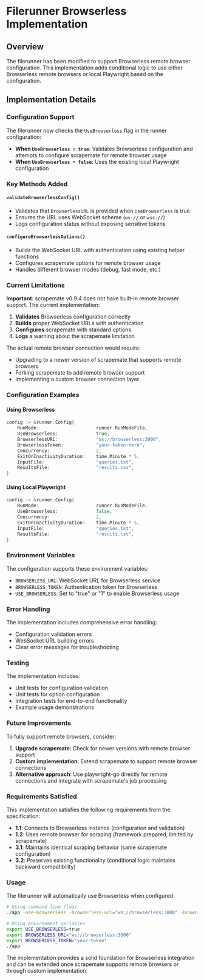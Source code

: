 # Filerunner Browserless Implementation

## Overview

The filerunner has been modified to support Browserless remote browser configuration. This implementation adds conditional logic to use either Browserless remote browsers or local Playwright based on the configuration.

## Implementation Details

### Configuration Support

The filerunner now checks the `UseBrowserless` flag in the runner configuration:

- **When `UseBrowserless = true`**: Validates Browserless configuration and attempts to configure scrapemate for remote browser usage
- **When `UseBrowserless = false`**: Uses the existing local Playwright configuration

### Key Methods Added

#### `validateBrowserlessConfig()`

- Validates that `BrowserlessURL` is provided when `UseBrowserless` is true
- Ensures the URL uses WebSocket scheme (`ws://` or `wss://`)
- Logs configuration status without exposing sensitive tokens

#### `configureBrowserlessOptions()`

- Builds the WebSocket URL with authentication using existing helper functions
- Configures scrapemate options for remote browser usage
- Handles different browser modes (debug, fast mode, etc.)

### Current Limitations

**Important**: scrapemate v0.9.4 does not have built-in remote browser support. The current implementation:

1. **Validates** Browserless configuration correctly
2. **Builds** proper WebSocket URLs with authentication
3. **Configures** scrapemate with standard options
4. **Logs** a warning about the scrapemate limitation

The actual remote browser connection would require:

- Upgrading to a newer version of scrapemate that supports remote browsers
- Forking scrapemate to add remote browser support
- Implementing a custom browser connection layer

### Configuration Examples

#### Using Browserless

```go
config := &runner.Config{
    RunMode:                     runner.RunModeFile,
    UseBrowserless:              true,
    BrowserlessURL:              "ws://browserless:3000",
    BrowserlessToken:            "your-token-here",
    Concurrency:                 2,
    ExitOnInactivityDuration:    time.Minute * 5,
    InputFile:                   "queries.txt",
    ResultsFile:                 "results.csv",
}
```

#### Using Local Playwright

```go
config := &runner.Config{
    RunMode:                     runner.RunModeFile,
    UseBrowserless:              false,
    Concurrency:                 2,
    ExitOnInactivityDuration:    time.Minute * 5,
    InputFile:                   "queries.txt",
    ResultsFile:                 "results.csv",
}
```

### Environment Variables

The configuration supports these environment variables:

- `BROWSERLESS_URL`: WebSocket URL for Browserless service
- `BROWSERLESS_TOKEN`: Authentication token for Browserless
- `USE_BROWSERLESS`: Set to "true" or "1" to enable Browserless usage

### Error Handling

The implementation includes comprehensive error handling:

- Configuration validation errors
- WebSocket URL building errors
- Clear error messages for troubleshooting

### Testing

The implementation includes:

- Unit tests for configuration validation
- Unit tests for option configuration
- Integration tests for end-to-end functionality
- Example usage demonstrations

### Future Improvements

To fully support remote browsers, consider:

1. **Upgrade scrapemate**: Check for newer versions with remote browser support
2. **Custom implementation**: Extend scrapemate to support remote browser connections
3. **Alternative approach**: Use playwright-go directly for remote connections and integrate with scrapemate's job processing

### Requirements Satisfied

This implementation satisfies the following requirements from the specification:

- **1.1**: Connects to Browserless instance (configuration and validation)
- **1.2**: Uses remote browser for scraping (framework prepared, limited by scrapemate)
- **3.1**: Maintains identical scraping behavior (same scrapemate configuration)
- **3.2**: Preserves existing functionality (conditional logic maintains backward compatibility)

### Usage

The filerunner will automatically use Browserless when configured:

```bash
# Using command line flags
./app -use-browserless -browserless-url="ws://browserless:3000" -browserless-token="token"

# Using environment variables
export USE_BROWSERLESS=true
export BROWSERLESS_URL="ws://browserless:3000"
export BROWSERLESS_TOKEN="your-token"
./app
```

The implementation provides a solid foundation for Browserless integration and can be extended once scrapemate supports remote browsers or through custom implementation.
